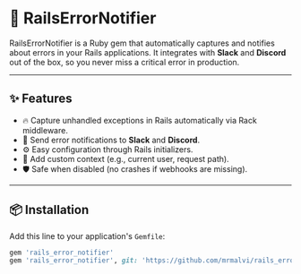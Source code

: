 # 🚨 RailsErrorNotifier

RailsErrorNotifier is a Ruby gem that automatically captures and notifies about errors in your Rails applications.
It integrates with **Slack** and **Discord** out of the box, so you never miss a critical error in production.

---

## ✨ Features
- 🔥 Capture unhandled exceptions in Rails automatically via Rack middleware.
- 📩 Send error notifications to **Slack** and **Discord**.
- ⚙️ Easy configuration through Rails initializers.
- 📝 Add custom context (e.g., current user, request path).
- 🛡️ Safe when disabled (no crashes if webhooks are missing).

---

## 📦 Installation

Add this line to your application's `Gemfile`:

```ruby
gem 'rails_error_notifier'
gem 'rails_error_notifier', git: 'https://github.com/mrmalvi/rails_error_notifier.git'
